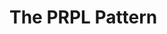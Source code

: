 <!-- .slide: class="transition-white fire-bg-red fire-specific-slide" data-background="css/theme/legacy/images/background_red.png" -->

# The PRPL Pattern
